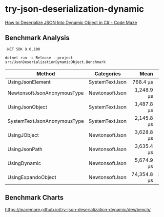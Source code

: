 # try-json-deserialization-dynamic

[How to Deserialize JSON Into Dynamic Object in C\# \- Code Maze](https://code-maze.com/csharp-deserialize-json-into-dynamic-object/)


## Benchmark Analysis

`.NET SDK 8.0.100`

```
dotnet run -c Release --project src/JsonDeserializationDynamicObject.Benchmark
```

| Method                      | Categories     | Mean        | Error       | StdDev      | Median      | Ratio | RatioSD |
|---------------------------- |--------------- |------------:|------------:|------------:|------------:|------:|--------:|
| UsingJsonElement            | SystemTextJson |    768.4 μs |    15.33 μs |    28.42 μs |    769.2 μs |  1.00 |    0.00 |
| NewtonsoftJsonAnonymousType | NewtonsoftJson |  1,248.9 μs |    24.86 μs |    66.37 μs |  1,226.8 μs |  1.67 |    0.12 |
| UsingJsonObject             | SystemTextJson |  1,487.8 μs |    28.85 μs |    35.43 μs |  1,474.2 μs |  1.94 |    0.10 |
| SystemTextJsonAnonymousType | SystemTextJson |  2,145.8 μs |    19.95 μs |    17.68 μs |  2,139.1 μs |  2.81 |    0.10 |
| UsingJObject                | NewtonsoftJson |  3,628.8 μs |    70.49 μs |    65.93 μs |  3,623.3 μs |  4.75 |    0.20 |
| UsingJsonPath               | NewtonsoftJson |  3,635.4 μs |    71.26 μs |   137.28 μs |  3,622.2 μs |  4.74 |    0.24 |
| UsingDynamic                | NewtonsoftJson |  5,674.9 μs |   112.59 μs |   239.95 μs |  5,698.2 μs |  7.37 |    0.44 |
| UsingExpandoObject          | NewtonsoftJson | 74,354.8 μs | 1,485.72 μs | 2,130.78 μs | 74,166.2 μs | 96.49 |    5.16 |

## Benchmark Charts

https://maremare.github.io/try-json-deserialization-dynamic/dev/bench/
